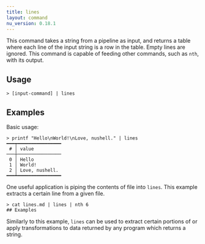 ```yaml
---
title: lines
layout: command
nu_version: 0.18.1
---
```


This command takes a string from a pipeline as input, and returns a table where each line of the input string is a row in the table. Empty lines are ignored. This command is capable of feeding other commands, such as `nth`, with its output.

## Usage

```shell
> [input-command] | lines
```

## Examples

Basic usage:

```shell
> printf "Hello\nWorld!\nLove, nushell." | lines
━━━┯━━━━━━━━━━━━━━━━
 # │ value
───┼────────────────
 0 │ Hello
 1 │ World!
 2 │ Love, nushell.
━━━┷━━━━━━━━━━━━━━━━
```

One useful application is piping the contents of file into `lines`. This example extracts a certain line from a given file.

```shell
> cat lines.md | lines | nth 6
## Examples
```

Similarly to this example, `lines` can be used to extract certain portions of or apply transformations to data returned by any program which returns a string.

